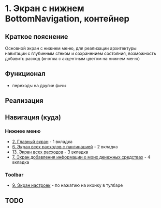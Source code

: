# 1. Экран с нижнем BottomNavigation, контейнер

## Краткое пояснение

Основной экран с нижнем меню, для реализации архитектуры навигации с глубинным стеком и сохранением
состояния, возможность добавить расход (кнопка с акцентным цветом на нижнем меню)

## Функционал

- переходы на другие фичи

## Реализация

## Навигация (куда)

### Нижнее меню

- [2. Главный экран](screen_2_main.md) - 1 вкладка
- [6. Экран всех расходов с пангинацией](screen_6_all_spendings_list.md) - 2 вкладка
- [13. Экран всех расходов](screen_13_all_spendings.md) - 3 вкладка
- [7. Экран добавления информации о моих денежных средствах](screen_7_add_my_money.md) - 4 вкладка

### Toolbar

- [9. Экран настроек](screen_9_settings.md) - по нажатию на иконку в тулбаре

## TODO
